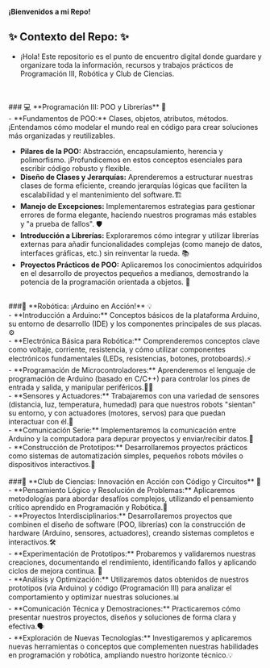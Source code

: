 **¡Bienvenidos a mi Repo!**

## ✨ **Contexto del Repo:** ✨
-  ¡Hola! Este repositorio es el punto de encuentro digital donde guardare y organizare toda la información, recursos y trabajos prácticos de Programación III, Robótica y Club de Ciencias.
<br>
<br>
### 💻 **Programación III: POO y Librerías** 🚀<br>
- **Fundamentos de POO:** Clases, objetos, atributos, métodos. ¡Entendamos cómo modelar el mundo real en código para crear soluciones más organizadas y reutilizables. 
  <br>
  
- **Pilares de la POO:** Abstracción, encapsulamiento, herencia y polimorfismo. ¡Profundicemos en estos conceptos esenciales para escribir código robusto y flexible. <br>
- **Diseño de Clases y Jerarquías:** Aprenderemos a estructurar nuestras clases de forma eficiente, creando jerarquías lógicas que faciliten la escalabilidad y el mantenimiento del software.🏗️<br>
- **Manejo de Excepciones:** Implementaremos estrategias para gestionar errores de forma elegante, haciendo nuestros programas más estables y "a prueba de fallos". 🛡️<br>
- **Introducción a Librerías:** Exploraremos cómo integrar y utilizar librerías externas para añadir funcionalidades complejas (como manejo de datos, interfaces gráficas, etc.) sin reinventar la rueda. 📚<br>
- **Proyectos Prácticos de POO:** Aplicaremos los conocimientos adquiridos en el desarrollo de proyectos pequeños a medianos, demostrando la potencia de la programación orientada a objetos. 🚀<br>
<br>
###🤖 **Robótica: ¡Arduino en Acción!** 💡<br>
- **Introducción a Arduino:** Conceptos básicos de la plataforma Arduino, su entorno de desarrollo (IDE) y los componentes principales de sus placas. ⚙️ <br>
- **Electrónica Básica para Robótica:** Comprenderemos conceptos clave como voltaje, corriente, resistencia, y cómo utilizar componentes electrónicos fundamentales (LEDs, resistencias, botones, protoboards).⚡ <br>
- **Programación de Microcontroladores:** Aprenderemos el lenguaje de programación de Arduino (basado en C/C++) para controlar los pines de entrada y salida, y manipular periféricos.👨‍💻 <br>
- **Sensores y Actuadores:** Trabajaremos con una variedad de sensores (distancia, luz, temperatura, humedad) para que nuestros robots "sientan" su entorno, y con actuadores (motores, servos) para que puedan interactuar con él.📡 <br>
- **Comunicación Serie:** Implementaremos la comunicación entre Arduino y la computadora para depurar proyectos y enviar/recibir datos.💬 <br>
- **Construcción de Prototipos:** Desarrollaremos proyectos prácticos como sistemas de automatización simples, pequeños robots móviles o dispositivos interactivos.🚧 <br>
<br>
###🔬 **Club de Ciencias: Innovación en Acción con Código y Circuitos** 🎉<br>
- **Pensamiento Lógico y Resolución de Problemas:** Aplicaremos metodologías para abordar desafíos complejos, utilizando el pensamiento crítico aprendido en Programación y Robótica.🤔 <br>
- **Proyectos Interdisciplinarios:** Desarrollaremos proyectos que combinen el diseño de software (POO, librerías) con la construcción de hardware (Arduino, sensores, actuadores), creando sistemas completos e interactivos.🛠️ <br>
- **Experimentación de Prototipos:** Probaremos y validaremos nuestras creaciones, documentando el rendimiento, identificando fallos y aplicando ciclos de mejora continua. 🧪 <br>
- **Análisis y Optimización:** Utilizaremos datos obtenidos de nuestros prototipos (vía Arduino) y código (Programación III) para analizar el comportamiento y optimizar nuestras soluciones.📊 <br>
- **Comunicación Técnica y Demostraciones:** Practicaremos cómo presentar nuestros proyectos, diseños y soluciones de forma clara y efectiva.🗣️ <br>
- **Exploración de Nuevas Tecnologías:** Investigaremos y aplicaremos nuevas herramientas o conceptos que complementen nuestras habilidades en programación y robótica, ampliando nuestro horizonte técnico.💡 <br>

